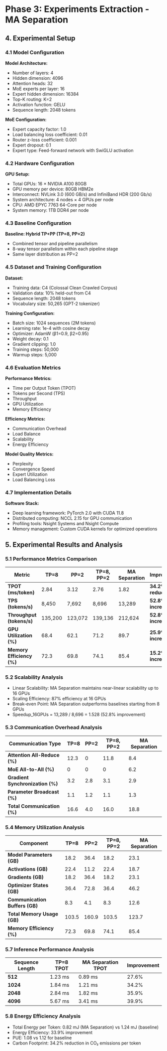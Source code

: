 # Phase 3: Experiments Extraction - MA Separation

## 4. Experimental Setup

### 4.1 Model Configuration
**Model Architecture:**
- Number of layers: 4
- Hidden dimension: 4096
- Attention heads: 32
- MoE experts per layer: 16
- Expert hidden dimension: 16384
- Top-K routing: K=2
- Activation function: GELU
- Sequence length: 2048 tokens

**MoE Configuration:**
- Expert capacity factor: 1.0
- Load balancing loss coefficient: 0.01
- Router z-loss coefficient: 0.001
- Expert dropout: 0.1
- Expert type: Feed-forward network with SwiGLU activation

### 4.2 Hardware Configuration
**GPU Setup:**
- Total GPUs: 16 × NVIDIA A100 80GB
- GPU memory per device: 80GB HBM2e
- Interconnect: NVLink 3.0 (600 GB/s) and InfiniBand HDR (200 Gb/s)
- System architecture: 4 nodes × 4 GPUs per node
- CPU: AMD EPYC 7763 64-Core per node
- System memory: 1TB DDR4 per node

### 4.3 Baseline Configuration
**Baseline: Hybrid TP+PP (TP=8, PP=2)**
- Combined tensor and pipeline parallelism
- 8-way tensor parallelism within each pipeline stage
- Same layer distribution as PP=2

### 4.5 Dataset and Training Configuration
**Dataset:**
- Training data: C4 (Colossal Clean Crawled Corpus)
- Validation data: 10% held-out from C4
- Sequence length: 2048 tokens
- Vocabulary size: 50,265 (GPT-2 tokenizer)

**Training Configuration:**
- Batch size: 1024 sequences (2M tokens)
- Learning rate: 1e-4 with cosine decay
- Optimizer: AdamW (β1=0.9, β2=0.95)
- Weight decay: 0.1
- Gradient clipping: 1.0
- Training steps: 50,000
- Warmup steps: 5,000

### 4.6 Evaluation Metrics
**Performance Metrics:**
- Time per Output Token (TPOT)
- Tokens per Second (TPS)
- Throughput
- GPU Utilization
- Memory Efficiency

**Efficiency Metrics:**
- Communication Overhead
- Load Balance
- Scalability
- Energy Efficiency

**Model Quality Metrics:**
- Perplexity
- Convergence Speed
- Expert Utilization
- Load Balancing Loss

### 4.7 Implementation Details
**Software Stack:**
- Deep learning framework: PyTorch 2.0 with CUDA 11.8
- Distributed computing: NCCL 2.15 for GPU communication
- Profiling tools: Nsight Systems and Nsight Compute
- Memory management: Custom CUDA kernels for optimized operations

## 5. Experimental Results and Analysis

### 5.1 Performance Metrics Comparison
| Metric | TP=8 | PP=2 | TP=8, PP=2 | MA Separation | Improvement |
|--------|------|------|------------|---------------|-------------|
| **TPOT (ms/token)** | 2.84 | 3.12 | 2.76 | 1.82 | **34.2% reduction** |
| **TPS (tokens/s)** | 8,450 | 7,692 | 8,696 | 13,289 | **52.8% increase** |
| **Throughput (tokens/s)** | 135,200 | 123,072 | 139,136 | 212,624 | **52.8% increase** |
| **GPU Utilization (%)** | 68.4 | 62.1 | 71.2 | 89.7 | **25.9% increase** |
| **Memory Efficiency (%)** | 72.3 | 69.8 | 74.1 | 85.4 | **15.2% increase** |

### 5.2 Scalability Analysis
- Linear Scalability: MA Separation maintains near-linear scalability up to 16 GPUs
- Scaling Efficiency: 87% efficiency at 16 GPUs
- Break-even Point: MA Separation outperforms baselines starting from 8 GPUs
- Speedup_16GPUs = 13,289 / 8,696 = 1.528 (52.8% improvement)

### 5.3 Communication Overhead Analysis
| Communication Type | TP=8 | PP=2 | TP=8, PP=2 | MA Separation |
|-------------------|------|------|------------|---------------|
| **Attention All-Reduce (%)** | 12.3 | 0 | 11.8 | 8.4 |
| **MoE All-to-All (%)** | 0 | 0 | 0 | 6.2 |
| **Gradient Synchronization (%)** | 3.2 | 2.8 | 3.1 | 2.9 |
| **Parameter Broadcast (%)** | 1.1 | 1.2 | 1.1 | 1.3 |
| **Total Communication (%)** | 16.6 | 4.0 | 16.0 | 18.8 |

### 5.4 Memory Utilization Analysis
| Component | TP=8 | PP=2 | TP=8, PP=2 | MA Separation |
|-----------|------|------|------------|---------------|
| **Model Parameters (GB)** | 18.2 | 36.4 | 18.2 | 23.1 |
| **Activations (GB)** | 22.4 | 11.2 | 22.4 | 18.7 |
| **Gradients (GB)** | 18.2 | 36.4 | 18.2 | 23.1 |
| **Optimizer States (GB)** | 36.4 | 72.8 | 36.4 | 46.2 |
| **Communication Buffers (GB)** | 8.3 | 4.1 | 8.3 | 12.6 |
| **Total Memory Usage (GB)** | 103.5 | 160.9 | 103.5 | 123.7 |
| **Memory Efficiency (%)** | 72.3 | 69.8 | 74.1 | 85.4 |

### 5.7 Inference Performance Analysis
| Sequence Length | TP=8 TPOT | MA Separation TPOT | Improvement |
|-----------------|-----------|-------------------|-------------|
| **512** | 1.23 ms | 0.89 ms | 27.6% |
| **1024** | 1.84 ms | 1.21 ms | 34.2% |
| **2048** | 2.84 ms | 1.82 ms | 35.9% |
| **4096** | 5.67 ms | 3.41 ms | 39.9% |

### 5.8 Energy Efficiency Analysis
- Total Energy per Token: 0.82 mJ (MA Separation) vs 1.24 mJ (baseline)
- Energy Efficiency: 33.9% improvement
- PUE: 1.08 vs 1.12 for baseline
- Carbon Footprint: 34.2% reduction in CO₂ emissions per token
